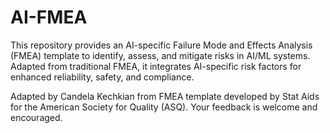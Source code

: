 # AI-FMEA
This repository provides an AI-specific Failure Mode and Effects Analysis (FMEA) template to identify, assess, and mitigate risks in AI/ML systems. Adapted from traditional FMEA, it integrates AI-specific risk factors for enhanced reliability, safety, and compliance.

Adapted by Candela Kechkian from FMEA template developed by Stat Aids for the American Society for Quality (ASQ).
Your feedback is welcome and encouraged.
